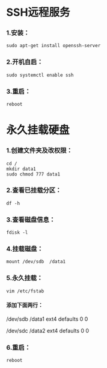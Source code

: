# SSH远程服务

### 1.安装：

```
sudo apt-get install openssh-server
```

### 2.开机自启：

```
sudo systemctl enable ssh
```

### 3.重启：

```
reboot
```

# 永久挂载硬盘

### 1.创建文件夹及改权限：

```
cd /
mkdir data1
sudo chmod 777 data1
```

### 2.查看已挂载分区：

```
df -h
```

### 3.查看磁盘信息：

```
fdisk -l
```

### 4.挂载磁盘：

```
mount /dev/sdb  /data1
```

### 5.永久挂载：

```
vim /etc/fstab
```

#### 	添加下面两行：

/dev/sdb /data1 ext4 defaults 0  0

/dev/sdc /data2 ext4 defaults 0  0

### 6.重启：

```
reboot
```

